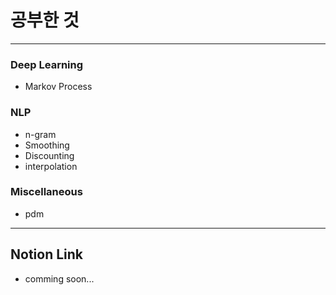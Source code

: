 # 공부한 것 #
--------------
### Deep Learning ###
* Markov Process
### NLP ###
* n-gram
* Smoothing
* Discounting
* interpolation
### Miscellaneous ###
* pdm

----------
## Notion Link ##
* comming soon...